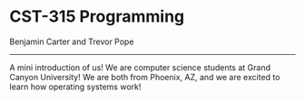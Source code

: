 # CST-315 Programming

Benjamin Carter and Trevor Pope

--- 

A mini introduction of us! We are computer science students at Grand Canyon University!
We are both from Phoenix, AZ, and we are excited to learn how operating systems work!
